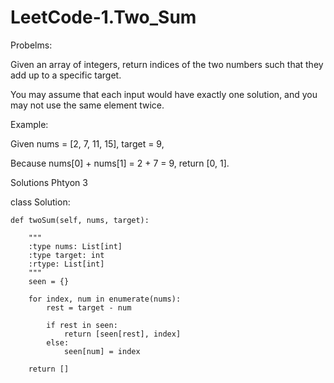 # LeetCode-1.Two_Sum

Probelms:

Given an array of integers, return indices of the two numbers such that they add up to a specific target.

You may assume that each input would have exactly one solution, and you may not use the same element twice.

Example:

Given nums = [2, 7, 11, 15], target = 9,

Because nums[0] + nums[1] = 2 + 7 = 9,
return [0, 1].

Solutions Phtyon 3

class Solution:

    def twoSum(self, nums, target):
        
        """
        :type nums: List[int]
        :type target: int
        :rtype: List[int]
        """
        seen = {}
        
        for index, num in enumerate(nums):
            rest = target - num
            
            if rest in seen:
                return [seen[rest], index]
            else:
                seen[num] = index
                
        return []
